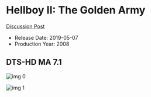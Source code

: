 # Hellboy II: The Golden Army

[Discussion Post](https://www.avsforum.com/threads/bass-eq-for-filtered-movies.2995212/post-57965174)

* Release Date: 2019-05-07
* Production Year: 2008

## DTS-HD MA 7.1

![img 0](https://i.imgur.com/lkjfF83.jpg)

![img 1](https://i.imgur.com/vdQ90Ns.png)

